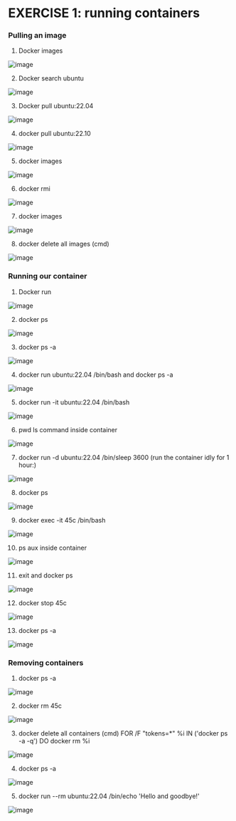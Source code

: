 # EXERCISE 1: running containers

### Pulling an image

1. Docker images

![image](https://github.com/user-attachments/assets/1ee2c80d-5c6d-42f3-a90d-0125eecd56e5)

2. Docker search ubuntu

![image](https://github.com/user-attachments/assets/0c30a839-00f2-475c-9fec-a5d46eaec82d)

3. Docker pull ubuntu:22.04

![image](https://github.com/user-attachments/assets/de25e090-3154-42ac-9e6c-8edf7e1b543f)

4. docker pull ubuntu:22.10

![image](https://github.com/user-attachments/assets/897cfc57-cc23-473f-8aa8-50a4367eb13b)

5. docker images

![image](https://github.com/user-attachments/assets/feedeb7a-03ac-4185-963b-ba9ccc80a21b)

6. docker rmi

![image](https://github.com/user-attachments/assets/bf3fa052-b981-4d30-a0f7-69414c9d4633)

7. docker images

![image](https://github.com/user-attachments/assets/d0d3dc1f-995b-400a-9bf0-3934ee766f00)

8. docker delete all images (cmd)

![image](https://github.com/user-attachments/assets/c48d206b-7502-42a2-b487-143a3383229f)

### Running our container

1. Docker run

![image](https://github.com/user-attachments/assets/d28d4322-ce27-4870-86eb-69d53523e9e3)

2. docker ps

![image](https://github.com/user-attachments/assets/69437a41-9d4c-4514-8af2-0c84a37cce54)

3. docker ps -a

![image](https://github.com/user-attachments/assets/d6fd1bb9-514b-4f8b-b4e5-b053516dac50)

4. docker run ubuntu:22.04 /bin/bash and docker ps -a

![image](https://github.com/user-attachments/assets/34e2d793-bd0c-4a67-a513-053e10f4f930)

5. docker run -it ubuntu:22.04 /bin/bash

![image](https://github.com/user-attachments/assets/d025b7eb-05ba-4b40-a05e-45dde9db4739)

6. pwd ls command inside container

![image](https://github.com/user-attachments/assets/9d3631b3-f48e-4e54-95ce-8ab5ae8079b0)

7. docker run -d ubuntu:22.04 /bin/sleep 3600 (run the container idly for 1 hour:)

![image](https://github.com/user-attachments/assets/9a7e32d7-758c-485f-812a-5dc627a9cf80)

8. docker ps

![image](https://github.com/user-attachments/assets/ce95caef-e728-4090-81bc-58d3dbc23ec3)

9. docker exec -it 45c /bin/bash

![image](https://github.com/user-attachments/assets/1e90ae55-03fa-4df7-85e5-0c5f25cb07af)

10. ps aux inside container

![image](https://github.com/user-attachments/assets/eb15b027-c299-4c19-8c5b-ed5d55edad82)

11. exit and  docker ps 

![image](https://github.com/user-attachments/assets/77c29112-b1e8-451f-aebc-e2004f0f911b)

12. docker stop 45c

![image](https://github.com/user-attachments/assets/0121e1f8-48ee-46ce-8a1c-cca41aa5c7aa)

13. docker ps -a

![image](https://github.com/user-attachments/assets/62b1fd36-20ef-4385-9add-c49b52ad4159)

### Removing containers

1. docker ps -a

![image](https://github.com/user-attachments/assets/cc8bac0f-f3e0-4929-9acd-e0c65b1a5ae8)

2. docker rm 45c

![image](https://github.com/user-attachments/assets/807bf153-57da-4d87-b1dd-fde5a66e8291)

3. docker delete all containers (cmd) FOR /F "tokens=*" %i IN ('docker ps -a -q') DO docker rm %i

![image](https://github.com/user-attachments/assets/c19282ad-3bcf-41f3-8b7c-afb689d35593)

4. docker ps -a

![image](https://github.com/user-attachments/assets/6ab776bf-a9b6-48dd-bb38-f0d0064a170c)

5. docker run --rm ubuntu:22.04 /bin/echo 'Hello and goodbye!'

![image](https://github.com/user-attachments/assets/c8e44b27-3b1b-4110-a6e2-b322f123db4b)
